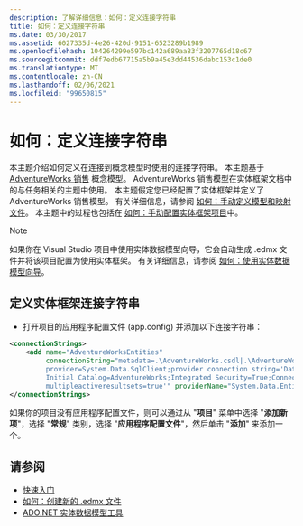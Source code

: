 ```yaml
---
description: 了解详细信息：如何：定义连接字符串
title: 如何：定义连接字符串
ms.date: 03/30/2017
ms.assetid: 6027335d-4e26-420d-9151-6523289b1989
ms.openlocfilehash: 104264299e597bc142a689aa83f3207765d18c67
ms.sourcegitcommit: ddf7edb67715a5b9a45e3dd44536dabc153c1de0
ms.translationtype: MT
ms.contentlocale: zh-CN
ms.lasthandoff: 02/06/2021
ms.locfileid: "99650815"
---
```

# <a name="how-to-define-the-connection-string"></a>如何：定义连接字符串

本主题介绍如何定义在连接到概念模型时使用的连接字符串。 本主题基于 [AdventureWorks 销售](/previous-versions/dotnet/netframework-4.0/bb387147(v=vs.100)) 概念模型。 AdventureWorks 销售模型在实体框架文档中的与任务相关的主题中使用。 本主题假定您已经配置了实体框架并定义了 AdventureWorks 销售模型。 有关详细信息，请参阅 [如何：手动定义模型和映射文件](/previous-versions/dotnet/netframework-4.0/bb399785(v=vs.100))。 本主题中的过程也包括在 [如何：手动配置实体框架项目](/previous-versions/dotnet/netframework-4.0/bb738546(v=vs.100))中。

> [!NOTE]
> 如果你在 Visual Studio 项目中使用实体数据模型向导，它会自动生成 .edmx 文件并将该项目配置为使用实体框架。 有关详细信息，请参阅 [如何：使用实体数据模型向导](/previous-versions/dotnet/netframework-4.0/bb738677(v=vs.100))。

## <a name="to-define-the-entity-framework-connection-string"></a>定义实体框架连接字符串

- 打开项目的应用程序配置文件 (app.config) 并添加以下连接字符串：

```xml
<connectionStrings>
    <add name="AdventureWorksEntities"
         connectionString="metadata=.\AdventureWorks.csdl|.\AdventureWorks.ssdl|.\AdventureWorks.msl;
         provider=System.Data.SqlClient;provider connection string='Data Source=localhost;
         Initial Catalog=AdventureWorks;Integrated Security=True;Connection Timeout=60;
         multipleactiveresultsets=true'" providerName="System.Data.EntityClient" />
</connectionStrings>
```

如果你的项目没有应用程序配置文件，则可以通过从 "**项目**" 菜单中选择 "**添加新项**"，选择 "**常规**" 类别，选择 "**应用程序配置文件**"，然后单击 "**添加**" 来添加一个。

## <a name="see-also"></a>请参阅

- [快速入门](/previous-versions/dotnet/netframework-4.0/bb399182(v=vs.100))
- [如何：创建新的 .edmx 文件](/previous-versions/dotnet/netframework-4.0/cc716703(v=vs.100))
- [ADO.NET 实体数据模型工具](/previous-versions/dotnet/netframework-4.0/bb399249(v=vs.100))
